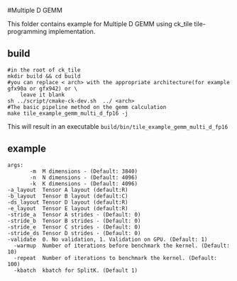 #Multiple D GEMM

This folder contains example for Multiple D GEMM using ck_tile tile-programming implementation.

## build
```
#in the root of ck_tile
mkdir build && cd build
#you can replace < arch> with the appropriate architecture(for example gfx90a or gfx942) or \
    leave it blank
sh ../script/cmake-ck-dev.sh  ../ <arch>
#The basic pipeline method on the gemm calculation
make tile_example_gemm_multi_d_fp16 -j
```
This will result in an executable `build/bin/tile_example_gemm_multi_d_fp16`

## example
```
args:
       -m  M dimensions - (Default: 3840)
       -n  N dimensions - (Default: 4096)
       -k  K dimensions - (Default: 4096)
-a_layout  Tensor A layout (default:R)
-b_layout  Tensor B layout (default:C)
-ds_layout Tensor D layout (default:R)
-e_layout  Tensor E layout (default:R)
-stride_a  Tensor A strides - (Default: 0)
-stride_b  Tensor B strides - (Default: 0)
-stride_e  Tensor C strides - (Default: 0)
-stride_ds Tensor D strides - (Default: 0)
-validate  0. No validation, 1. Validation on GPU. (Default: 1)
  -warmup  Number of iterations before benchmark the kernel. (Default: 10)
  -repeat  Number of iterations to benchmark the kernel. (Default: 100)
  -kbatch  kbatch for SplitK. (Default 1)
```
